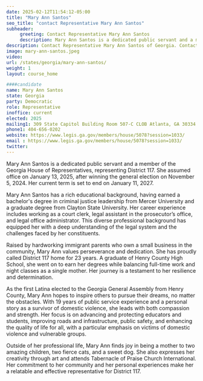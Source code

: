 ```yaml
---
date: 2025-02-12T11:54:12-05:00
title: "Mary Ann Santos"
seo_title: "contact Representative Mary Ann Santos"
subheader:
     greeting: Contact Representative Mary Ann Santos
     description: Mary Ann Santos is a dedicated public servant and a member of the Georgia House of Representatives, representing District 117. She assumed office on January 13, 2025, after winning the general election on November 5, 2024. Her current term is set to end on January 11, 2027.
description: Contact Representative Mary Ann Santos of Georgia. Contact information for Mary Ann Santos includes email address, phone number, and mailing address.
image: mary-ann-santos.jpeg
video:
url: /states/georgia/mary-ann-santos/
weight: 1
layout: course_home

####candidate
name: Mary Ann Santos
state: Georgia
party: Democratic
role: Representative
inoffice: current
elected: 2025
mailing1: 309 State Capitol Building Room 507-C CLOB Atlanta, GA 30334
phone1: 404-656-0202
website: https://www.legis.ga.gov/members/house/5078?session=1033/
email : https://www.legis.ga.gov/members/house/5078?session=1033/
twitter: 
---
```

Mary Ann Santos is a dedicated public servant and a member of the Georgia House of Representatives, representing District 117. She assumed office on January 13, 2025, after winning the general election on November 5, 2024. Her current term is set to end on January 11, 2027.

Mary Ann Santos has a rich educational background, having earned a bachelor's degree in criminal justice leadership from Mercer University and a graduate degree from Clayton State University. Her career experience includes working as a court clerk, legal assistant in the prosecutor’s office, and legal office administrator. This diverse professional background has equipped her with a deep understanding of the legal system and the challenges faced by her constituents.

Raised by hardworking immigrant parents who own a small business in the community, Mary Ann values perseverance and dedication. She has proudly called District 117 home for 23 years. A graduate of Henry County High School, she went on to earn her degrees while balancing full-time work and night classes as a single mother. Her journey is a testament to her resilience and determination.

As the first Latina elected to the Georgia General Assembly from Henry County, Mary Ann hopes to inspire others to pursue their dreams, no matter the obstacles. With 19 years of public service experience and a personal story as a survivor of domestic violence, she leads with both compassion and strength. Her focus is on advancing and protecting educators and students, improving roads and infrastructure, public safety, and enhancing the quality of life for all, with a particular emphasis on victims of domestic violence and vulnerable groups.

Outside of her professional life, Mary Ann finds joy in being a mother to two amazing children, two fierce cats, and a sweet dog. She also expresses her creativity through art and attends Tabernacle of Praise Church International. Her commitment to her community and her personal experiences make her a relatable and effective representative for District 117.
